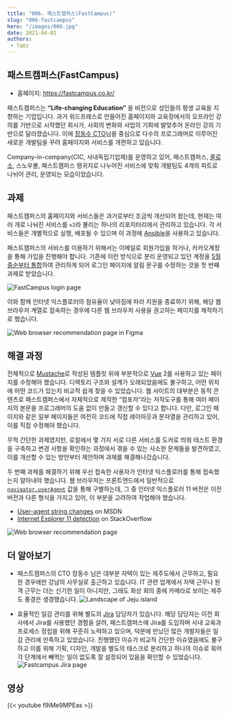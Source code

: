 ```yaml
---
title: "006. 패스트캠퍼스(FastCampus)"
slug: "006-fastcampus"
hero: "/images/006.jpg"
date: 2021-04-02
authors:
 - lqez
---
```


## 패스트캠퍼스(FastCampus)

 - 홈페이지: <https://fastcampus.co.kr/>

패스트캠퍼스는 __“Life-changing Education”__ 을 비전으로 성인들의 평생 교육을 지향하는 기업입니다.
과거 워드프레스로 만들어진 홈페이지와 교육장에서의 오프라인 강의를 기반으로 시작했던 회사가, 사회의 변화와 사업의 기회에 발맞추어 온라인 강의 기반으로 달라졌습니다. 이에 [장동수 CTO](https://twitter.com/iolothebard)님을 중심으로 다수의 프로그래머로 이루어진 새로운 개발팀을 꾸려 홈페이지와 서비스를 개편하고 있습니다.

Company-in-company(CIC, 사내독립기업제)를 운영하고 있어, 패스트캠퍼스, [콜로소](https://coloso.co.kr/), 스노우볼, 패스트캠퍼스 랭귀지로 나누어진 서비스에 맞춰 개발팀도 4개의 파트로 나뉘어 관리, 운영되는 모습이었습니다.

## 과제

패스트캠퍼스의 홈페이지와 서비스들은 과거로부터 조금씩 개선되어 왔는데, 현재는 여러 개로 나눠진 서비스를 `v2`라 불리는 하나의 리포지터리에서 관리하고 있습니다. 각 서비스들은 개별적으로 실행, 배포될 수 있으며 이 과정에 [Ansible](https://www.ansible.com/)을 사용하고 있습니다.

패스트캠퍼스의 서비스를 이용하기 위해서는 이메일로 회원가입을 하거나, 카카오계정을 통해 가입을 진행해야 합니다. 기존에 이런 방식으로 분리 운영되고 있던 계정을 [5월 중순부터 통합](https://fastcampus.co.kr/info/notices/201)하여 관리하게 되어 로그인 페이지에 알림 문구를 수정하는 것을 첫 번째 과제로 받았습니다.

![FastCampus login page](/images/006/fc-login.png "안내 문구가 포함된 패스트캠퍼스 로그인 페이지")

이와 함께 인터넷 익스플로러의 점유율이 낮아짐에 따라 지원을 종료하기 위해, 해당 웹 브라우저 계열로 접속하는 경우에 다른 웹 브라우저 사용을 권고하는 페이지를 제작하기로 했습니다.

![Web browser recommendation page in Figma](/images/006/fc-figma.png "피그마로 작성된 웹 브라우저 안내 페이지")

## 해결 과정

전체적으로 [Mustache](https://mustache.github.io/)로 작성된 템플릿 위에 부분적으로 [Vue](https://vuejs.org/) 2를 사용하고 있는 페이지를 수정해야 했습니다. 디렉토리 구조와 설계가 오래되었음에도 불구하고, 어떤 위치에 어떤 코드가 있는지 비교적 쉽게 찾을 수 있었습니다. 웹 사이트의 대부분은 동적 콘텐츠로 패스트캠퍼스에서 자체적으로 제작한 “컴포저”라는 저작도구를 통해 여러 페이지의 본문을 프로그래머의 도움 없이 만들고 갱신할 수 있다고 합니다. 다만, 로그인 페이지와 같은 일부 페이지들은 여전히 코드에 직접 레이아웃과 문자열을 관리하고 있어, 이를 직접 수정해야 했습니다.

무척 간단한 과제였지만, 로컬에서 몇 가지 서로 다른 서비스를 도커로 띄워 테스트 환경을 구축하고 변경 사항을 확인하는 과정에서 겪을 수 있는 사소한 문제들을 발견하였고, 이를 개선할 수 있는 방안부터 제안하며 과제를 해결해나갔습니다.

두 번째 과제를 해결하기 위해 우선 접속한 사용자가 인터넷 익스플로러를 통해 접속했는지 알아내야 했습니다. 웹 브라우저는 프론트엔드에서 일반적으로 [`navigator.userAgent`](https://developer.mozilla.org/en-US/docs/Web/API/NavigatorID/userAgent) 값을 통해 구별하는데, 그 중 인터넷 익스플로러 11 버전은 이전 버전과 다른 형식을 가지고 있어, 이 부분을 고려하여 작업해야 했습니다.

 - [User-agent string changes](https://docs.microsoft.com/en-us/previous-versions/windows/internet-explorer/ie-developer/compatibility/hh869301\(v=vs.85\)) on MSDN
 - [Internet Explorer 11 detection](https://stackoverflow.com/questions/21825157/internet-explorer-11-detection) on StackOverflow

![Web browser recommendation page](/images/006/fc-browsers.png "완성된 웹 브라우저 안내 페이지")

## 더 알아보기

 - 패스트캠퍼스의 CTO 장동수 님은 대부분 자택이 있는 제주도에서 근무하고, 필요한 경우에만 강남의 사무실로 출근하고 있습니다. IT 관련 업계에서 자택 근무나 원격 근무는 더는 신기한 일이 아니지만, 그래도 화상 회의 중에 카메라로 보이는 제주도 풍경은 생경했습니다.
    ![Landscape of Jeju island](/images/006/fc-from-jeju.jpg "장동수 CTO님이 회의 중에 보여주는 제주도 풍경")

 - 효율적인 일감 관리를 위해 별도의 [Jira](https://www.atlassian.com/software/jira) 담당자가 있습니다. 해당 담당자는 이전 회사에서 Jira를 사용했던 경험을 살려, 패스트캠퍼스에 Jira를 도입하며 사내 교육과 프로세스 정립을 위해 꾸준히 노력하고 있으며, 덕분에 만났던 많은 개발자들은 일감 관리에 만족하고 있었습니다. 진행했던 이슈가 비교적 간단한 이슈였음에도 불구하고 이를 위해 기획, 디자인, 개발을 별도의 태스크로 분리하고 하나의 이슈로 묶어 각 단계에서 빼먹는 일이 없도록 잘 설정되어 있음을 확인할 수 있었습니다.
    ![Fastcampus Jira page](/images/006/fc-jira.png "할당 받은 이슈를 표시하고 있는 Jira 화면")

## 영상
{{< youtube f9iMe9MPEas >}}
